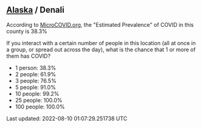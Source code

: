 
## [Alaska](/united-states/alaska) / Denali

According to [MicroCOVID.org](http://microcovid.org),
the "Estimated Prevalence" of COVID in this county is 38.3%

If you interact with a certain number of people in this location
(all at once in a group, or spread out across the day), what is the chance that
1 or more of them has COVID?

- 1 person: 38.3%
- 2 people: 61.9%
- 3 people: 76.5%
- 5 people: 91.0%
- 10 people: 99.2%
- 25 people: 100.0%
- 100 people: 100.0%

Last updated: 2022-08-10 01:07:29.251738 UTC
